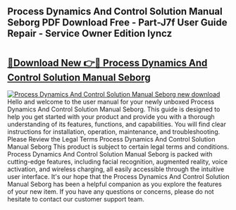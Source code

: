 ## Process Dynamics And Control Solution Manual Seborg PDF Download Free - Part-J7f User Guide Repair - Service Owner Edition lyncz

# <h2><a href="http://bc58803.oget.top/?id=Process+Dynamics+And+Control+Solution+Manual+Seborg">🔗Download New 👉🔴 Process Dynamics And Control Solution Manual Seborg</a></h2>

[![Process Dynamics And Control Solution Manual Seborg new download](https://i.imgur.com/5g1atiW.png)](http://bc58803.oget.top/?id=Process+Dynamics+And+Control+Solution+Manual+Seborg)
Hello and welcome to the user manual for your newly unboxed Process Dynamics And Control Solution Manual Seborg. This guide is designed to help you get started with your product and provide you with a thorough understanding of its features, functions, and capabilities. You will find clear instructions for installation, operation, maintenance, and troubleshooting. Please Review the Legal Terms Process Dynamics And Control Solution Manual Seborg This product is subject to certain legal terms and conditions. Process Dynamics And Control Solution Manual Seborg is packed with cutting-edge features, including facial recognition, augmented reality, voice activation, and wireless charging, all easily accessible through the intuitive user interface. It's our hope that the Process Dynamics And Control Solution Manual Seborg has been a helpful companion as you explore the features of your new item. If you have any questions or concerns, please do not hesitate to contact our customer support team.

